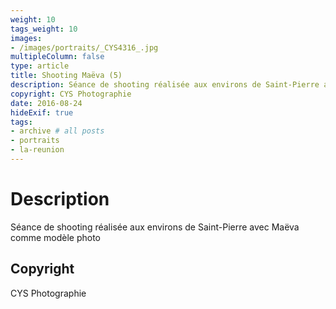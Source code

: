 ```yaml
---
weight: 10
tags_weight: 10
images:
- /images/portraits/_CYS4316_.jpg
multipleColumn: false
type: article
title: Shooting Maëva (5)
description: Séance de shooting réalisée aux environs de Saint-Pierre avec Maëva comme modèle photo
copyright: CYS Photographie
date: 2016-08-24
hideExif: true
tags:
- archive # all posts
- portraits
- la-reunion
---
```


# Description

Séance de shooting réalisée aux environs de Saint-Pierre avec Maëva comme modèle photo

## Copyright

CYS Photographie
